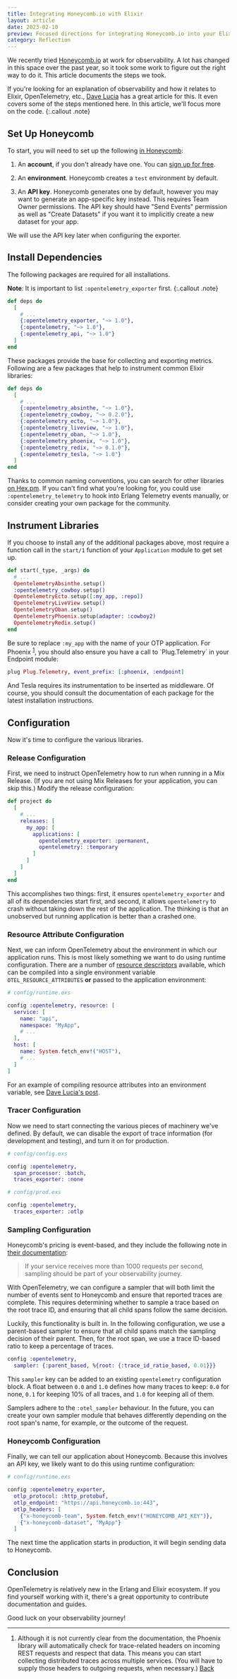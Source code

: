 ```yaml
---
title: Integrating Honeycomb.io with Elixir
layout: article
date: 2023-02-10
preview: Focused directions for integrating Honeycomb.io into your Elixir application with OpenTelemetry for observability.
category: Reflection
---
```


We recently tried [Honeycomb.io](https://honeycomb.io) at work for observability.
A lot has changed in this space over the past year, so it took some work to figure out the right way to do it.
This article documents the steps we took.

If you're looking for an explanation of observability and how it relates to Elixir, OpenTelemetry, etc., [Dave Lucia](https://davelucia.com/blog/observing-elixir-with-lightstep) has a great article for this.
It even covers some of the steps mentioned here.
In this article, we'll focus more on the code.
{:.callout .note}

## Set Up Honeycomb

To start, you will need to set up the following [in Honeycomb](https://honeycomb.io):

1. An **account**, if you don't already have one.
You can [sign up for free](https://ui.honeycomb.io/signup).

2. An **environment**.
Honeycomb creates a `test` environment by default.

3. An **API key**.
Honeycomb generates one by default, however you may want to generate an app-specific key instead.
This requires Team Owner permissions.
The API key should have "Send Events" permission as well as "Create Datasets" if you want it to implicitly create a new dataset for your app.

We will use the API key later when configuring the exporter.

## Install Dependencies

The following packages are required for all installations.

**Note**: It is important to list `:opentelemetry_exporter` first.
{:.callout .note}

```elixir
def deps do
  [
    # ...
    {:opentelemetry_exporter, "~> 1.0"},
    {:opentelemetry, "~> 1.0"},
    {:opentelemetry_api, "~> 1.0"}
  ]
end
```

These packages provide the base for collecting and exporting metrics.
Following are a few packages that help to instrument common Elixir libraries:

```elixir
def deps do
  [
    # ...
    {:opentelemetry_absinthe, "~> 1.0"},
    {:opentelemetry_cowboy, "~> 0.2.0"},
    {:opentelemetry_ecto, "~> 1.0"},
    {:opentelemetry_liveview, "~> 1.0"},
    {:opentelemetry_oban, "~> 1.0"},
    {:opentelemetry_phoenix, "~> 1.0"},
    {:opentelemetry_redix, "~> 0.1.0"},
    {:opentelemetry_tesla, "~> 1.0"}
  ]
end
```

Thanks to common naming conventions, you can search for other libraries [on Hex.pm](https://hex.pm/packages?search=opentelemetry&sort=recent_downloads).
If you can't find what you're looking for, you could use `:opentelemetry_telemetry` to hook into Erlang Telemetry events manually, or consider creating your own package for the community.

## Instrument Libraries

If you choose to install any of the additional packages above, most require a function call in the `start/1` function of your `Application` module to get set up.

```elixir
def start(_type, _args) do
  # ...
  OpentelemetryAbsinthe.setup()
  :opentelemetry_cowboy.setup()
  OpentelemetryEcto.setup([:my_app, :repo])
  OpentelemetryLiveView.setup()
  OpentelemetryOban.setup()
  OpentelemetryPhoenix.setup(adapter: :cowboy2)
  OpentelemetryRedix.setup()
end
```

<p>
Be sure to replace <code>:my_app</code> with the name of your OTP application.
For Phoenix <sup><a href="#footnote-1" id="footnote-1-source">1</a></sup>, you should also ensure you have a call to `Plug.Telemetry` in your Endpoint module:
</p>

```elixir
plug Plug.Telemetry, event_prefix: [:phoenix, :endpoint]
```

And Tesla requires its instrumentation to be inserted as middleware. Of course, you should consult the documentation of each package for the latest installation instructions.

## Configuration

Now it's time to configure the various libraries.

### Release Configuration

First, we need to instruct OpenTelemetry how to run when running in a Mix Release.
(If you are not using Mix Releases for your application, you can skip this.)
Modify the release configuration:

```elixir
def project do
  [
    # ...
    releases: [
      my_app: [
        applications: [
          opentelemetry_exporter: :permanent,
          opentelemetry: :temporary
        ]
      ]
    ]
  ]
end
```

This accomplishes two things: first, it ensures `opentelemetry_exporter` and all of its dependencies start first, and second, it allows `opentelemetry` to crash without taking down the rest of the application.
The thinking is that an unobserved but running application is better than a crashed one.

### Resource Attribute Configuration

Next, we can inform OpenTelemetry about the environment in which our application runs.
This is most likely something we want to do using runtime configuration.
There are a number of [resource descriptors](https://opentelemetry.io/docs/reference/specification/resource/semantic_conventions/) available, which can be compiled into a single environment variable `OTEL_RESOURCE_ATTRIBUTES` **or** passed to the application environment:

```elixir
# config/runtime.exs

config :opentelemetry, resource: [
  service: [
    name: "api",
    namespace: "MyApp",
    # ...
  ],
  host: [
    name: System.fetch_env!("HOST"),
    # ...
  ]
]
```

For an example of compiling resource attributes into an environment variable, see [Dave Lucia's post](https://davelucia.com/blog/observing-elixir-with-lightstep).

### Tracer Configuration

Now we need to start connecting the various pieces of machinery we've defined.
By default, we can disable the export of trace information (for development and testing), and turn it on for production.

```elixir
# config/config.exs

config :opentelemetry,
  span_processor: :batch,
  traces_exporter: :none

# config/prod.exs

config :opentelemetry,
  traces_exporter: :otlp
```

### Sampling Configuration

Honeycomb's pricing is event-based, and they include the following note in [their documentation](https://docs.honeycomb.io/manage-data-volume/sampling/):

> If your service receives more than 1000 requests per second, sampling should be part of your observability journey.

With OpenTelemetry, we can configure a sampler that will both limit the number of events sent to Honeycomb and ensure that reported traces are complete.
This requires determining whether to sample a trace based on the root trace ID, and ensuring that all child spans follow the same decision.

Luckily, this functionality is built in.
In the following configuration, we use a parent-based sampler to ensure that all child spans match the sampling decision of their parent.
Then, for the root span, we use a trace ID-based ratio to keep a percentage of traces.

```elixir
config :opentelemetry,
  sampler: {:parent_based, %{root: {:trace_id_ratio_based, 0.01}}}
```

This `sampler` key can be added to an existing `opentelemetry` configuration block.
A float between `0.0` and `1.0` defines how many traces to keep: `0.0` for none, `0.1` for keeping 10% of all traces, and `1.0` for keeping all of them.

Samplers adhere to the `:otel_sampler` behaviour.
In the future, you can create your own sampler module that behaves differently depending on the root span's name, for example, or the outcome of the request.

### Honeycomb Configuration

Finally, we can tell our application about Honeycomb.
Because this involves an API key, we likely want to do this using runtime configuration:

```elixir
# config/runtime.exs

config :opentelemetry_exporter,
  otlp_protocol: :http_protobuf,
  otlp_endpoint: "https://api.honeycomb.io:443",
  otlp_headers: [
    {"x-honeycomb-team", System.fetch_env!("HONEYCOMB_API_KEY")},
    {"x-honeycomb-dataset", "MyApp"}
  ]
```

The next time the application starts in production, it will begin sending data to Honeycomb.

## Conclusion

OpenTelemetry is relatively new in the Erlang and Elixir ecosystem.
If you find yourself working with it, there's a great opportunity to contribute documentation and guides.

Good luck on your observability journey!

---

<ol class="my-8">
  <li id="footnote-1">
    <p class="mb-4">Although it is not currently clear from the documentation, the Phoenix library will automatically check for trace-related headers on incoming REST requests and respect that data. This means you can start collecting distributed traces across multiple services. (You will have to supply those headers to outgoing requests, when necessary.) <a href="#footnote-1-source">Back</a></p>
  </li>
</ol>
